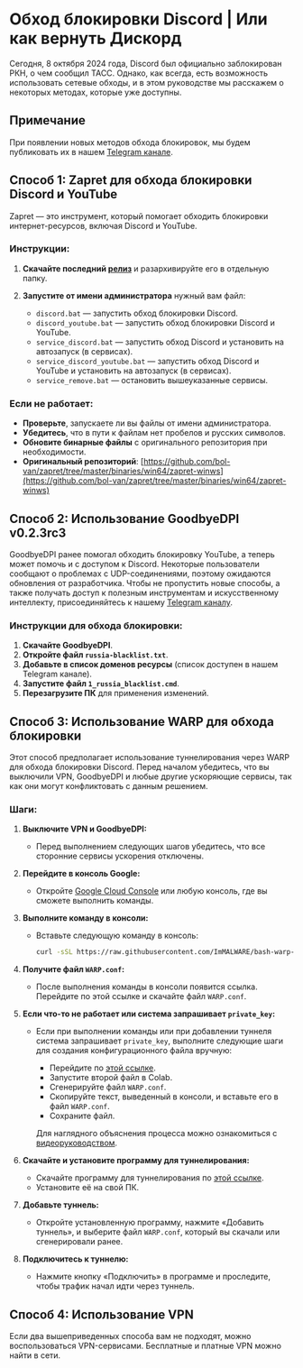 # Обход блокировки Discord | Или как вернуть Дискорд

Сегодня, 8 октября 2024 года, Discord был официально заблокирован РКН, о чем сообщил ТАСС. Однако, как всегда, есть возможность использовать сетевые обходы, и в этом руководстве мы расскажем о некоторых методах, которые уже доступны.

## Примечание

При появлении новых методов обхода блокировок, мы будем публиковать их в нашем [Telegram канале](https://t.me/OZ_ITPQ).

## Способ 1: Zapret для обхода блокировки Discord и YouTube

Zapret — это инструмент, который помогает обходить блокировки интернет-ресурсов, включая Discord и YouTube.

### Инструкции:

1. **Скачайте последний [релиз](https://github.com/AikenOZ/fixdiscord/releases/tag/1.0.0)** и разархивируйте его в отдельную папку.

2. **Запустите от имени администратора** нужный вам файл:
   - `discord.bat` — запустить обход блокировки Discord.
   - `discord_youtube.bat` — запустить обход блокировки Discord и YouTube.
   - `service_discord.bat` — запустить обход Discord и установить на автозапуск (в сервисах).
   - `service_discord_youtube.bat` — запустить обход Discord и YouTube и установить на автозапуск (в сервисах).
   - `service_remove.bat` — остановить вышеуказанные сервисы.


### Если не работает:

- **Проверьте**, запускаете ли вы файлы от имени администратора.
- **Убедитесь**, что в пути к файлам нет пробелов и русских символов.
- **Обновите бинарные файлы** с оригинального репозитория при необходимости.
- **Оригинальный репозиторий**: [https://github.com/bol-van/zapret/tree/master/binaries/win64/zapret-winws](https://github.com/bol-van/zapret/tree/master/binaries/win64/zapret-winws)

## Способ 2: Использование GoodbyeDPI v0.2.3rc3

GoodbyeDPI ранее помогал обходить блокировку YouTube, а теперь может помочь и с доступом к Discord. Некоторые пользователи сообщают о проблемах с UDP-соединениями, поэтому ожидаются обновления от разработчика. Чтобы не пропустить новые способы, а также получать доступ к полезным инструментам и искусственному интеллекту, присоединяйтесь к нашему [Telegram каналу](https://t.me/OZ_ITPQ).

### Инструкции для обхода блокировки:
1. **Скачайте GoodbyeDPI**.
2. **Откройте файл `russia-blacklist.txt`**.
3. **Добавьте в список доменов ресурсы** (список доступен в нашем Telegram канале).
4. **Запустите файл `1_russia_blacklist.cmd`**.
5. **Перезагрузите ПК** для применения изменений.

## Способ 3: Использование WARP для обхода блокировки

Этот способ предполагает использование туннелирования через WARP для обхода блокировки Discord. Перед началом убедитесь, что вы выключили VPN, GoodbyeDPI и любые другие ускоряющие сервисы, так как они могут конфликтовать с данным решением.

### Шаги:

1. **Выключите VPN и GoodbyeDPI:**
   - Перед выполнением следующих шагов убедитесь, что все сторонние сервисы ускорения отключены.

2. **Перейдите в консоль Google:**
   - Откройте [Google Cloud Console](https://console.cloud.google.com/) или любую консоль, где вы сможете выполнить команды.

3. **Выполните команду в консоли:**
   - Вставьте следующую команду в консоль:
     ```bash
     curl -sSL https://raw.githubusercontent.com/ImMALWARE/bash-warp-generator/main/warp_generator.sh | bash
     ```

4. **Получите файл `WARP.conf`:**
   - После выполнения команды в консоли появится ссылка. Перейдите по этой ссылке и скачайте файл `WARP.conf`.

5. **Если что-то не работает или система запрашивает `private_key`:**
   - Если при выполнении команды или при добавлении туннеля система запрашивает `private_key`, выполните следующие шаги для создания конфигурационного файла вручную:
     - Перейдите по [этой ссылке](https://colab.research.google.com/drive/1rmeqQvUlSJfgGK1NYpBMOwQdwi_Xk924?usp=sharing).
     - Запустите второй файл в Colab.
     - Сгенерируйте файл `WARP.conf`.
     - Скопируйте текст, выведенный в консоли, и вставьте его в файл `WARP.conf`.
     - Сохраните файл.

     Для наглядного объяснения процесса можно ознакомиться с [видеоруководством](https://www.youtube.com/watch?v=SEkjrvmionE).

6. **Скачайте и установите программу для туннелирования:**
   - Скачайте программу для туннелирования по [этой ссылке](https://developers.cloudflare.com/warp-client/).
   - Установите её на свой ПК.

7. **Добавьте туннель:**
   - Откройте установленную программу, нажмите «Добавить туннель», и выберите файл `WARP.conf`, который вы скачали или сгенерировали ранее.

8. **Подключитесь к туннелю:**
   - Нажмите кнопку «Подключить» в программе и проследите, чтобы трафик начал идти через туннель.

## Способ 4: Использование VPN

Если два вышеприведенных способа вам не подходят, можно воспользоваться VPN-сервисами. Бесплатные и платные VPN можно найти в сети.
